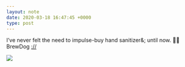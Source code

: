 ```yaml
---
layout: note
date: 2020-03-18 16:47:45 +0000
type: post
---
```


I’ve never felt the need to impulse-buy hand sanitizer&; until now. 👏👏 BrewDog [://](https://twitter.com/BrewDog/status/1240208876408123393)

![](https://fundiworks.files.wordpress.com/2020/03/8c71638b3b564228a5f273cca3c49f17.jpg?w=600&;h=599)

